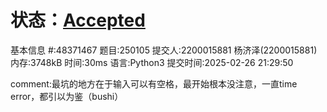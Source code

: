 # 状态：[Accepted](http://xzmdsa.openjudge.cn/2025python/solution/48371467/)
基本信息
#:48371467
题目:250105
提交人:2200015881 杨济泽(2200015881)
内存:3748kB
时间:30ms
语言:Python3
提交时间:2025-02-26 21:29:50

comment:最坑的地方在于输入可以有空格，最开始根本没注意，一直time error，都引以为鉴（bushi）
